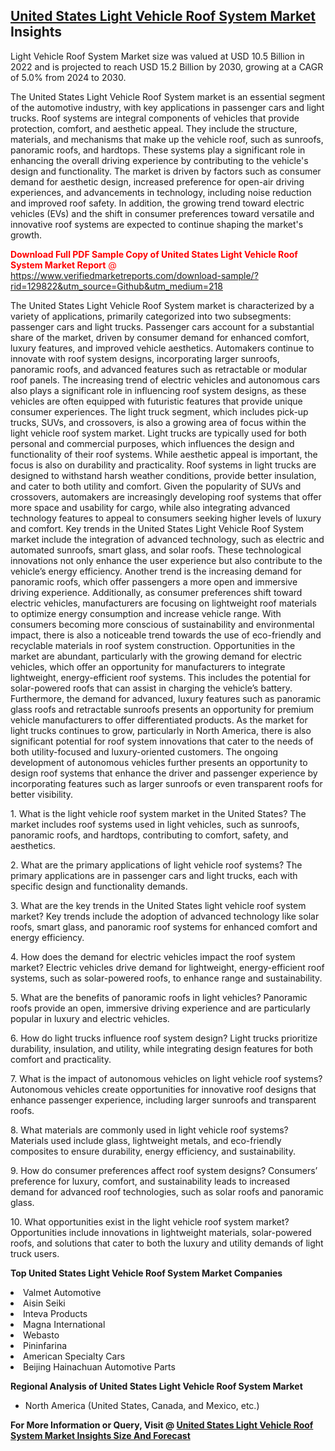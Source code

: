<h2><a href="https://www.verifiedmarketreports.com/download-sample/?rid=129822&amp;utm_source=Github&amp;utm_medium=218" target="_blank">United States Light Vehicle Roof System Market</a> Insights</h2><p>Light Vehicle Roof System Market size was valued at USD 10.5 Billion in 2022 and is projected to reach USD 15.2 Billion by 2030, growing at a CAGR of 5.0% from 2024 to 2030.</p><p> <p>The United States Light Vehicle Roof System market is an essential segment of the automotive industry, with key applications in passenger cars and light trucks. Roof systems are integral components of vehicles that provide protection, comfort, and aesthetic appeal. They include the structure, materials, and mechanisms that make up the vehicle roof, such as sunroofs, panoramic roofs, and hardtops. These systems play a significant role in enhancing the overall driving experience by contributing to the vehicle's design and functionality. The market is driven by factors such as consumer demand for aesthetic design, increased preference for open-air driving experiences, and advancements in technology, including noise reduction and improved roof safety. In addition, the growing trend toward electric vehicles (EVs) and the shift in consumer preferences toward versatile and innovative roof systems are expected to continue shaping the market's growth. <p><span class=""><span style="color: #ff0000;"><strong>Download Full PDF Sample Copy of United States Light Vehicle Roof System Market Report</strong> @ </span><a href="https://www.verifiedmarketreports.com/download-sample/?rid=129822&amp;utm_source=Github&amp;utm_medium=218" target="_blank">https://www.verifiedmarketreports.com/download-sample/?rid=129822&amp;utm_source=Github&amp;utm_medium=218</a></span></p> The United States Light Vehicle Roof System market is characterized by a variety of applications, primarily categorized into two subsegments: passenger cars and light trucks. Passenger cars account for a substantial share of the market, driven by consumer demand for enhanced comfort, luxury features, and improved vehicle aesthetics. Automakers continue to innovate with roof system designs, incorporating larger sunroofs, panoramic roofs, and advanced features such as retractable or modular roof panels. The increasing trend of electric vehicles and autonomous cars also plays a significant role in influencing roof system designs, as these vehicles are often equipped with futuristic features that provide unique consumer experiences. The light truck segment, which includes pick-up trucks, SUVs, and crossovers, is also a growing area of focus within the light vehicle roof system market. Light trucks are typically used for both personal and commercial purposes, which influences the design and functionality of their roof systems. While aesthetic appeal is important, the focus is also on durability and practicality. Roof systems in light trucks are designed to withstand harsh weather conditions, provide better insulation, and cater to both utility and comfort. Given the popularity of SUVs and crossovers, automakers are increasingly developing roof systems that offer more space and usability for cargo, while also integrating advanced technology features to appeal to consumers seeking higher levels of luxury and comfort. Key trends in the United States Light Vehicle Roof System market include the integration of advanced technology, such as electric and automated sunroofs, smart glass, and solar roofs. These technological innovations not only enhance the user experience but also contribute to the vehicle’s energy efficiency. Another trend is the increasing demand for panoramic roofs, which offer passengers a more open and immersive driving experience. Additionally, as consumer preferences shift toward electric vehicles, manufacturers are focusing on lightweight roof materials to optimize energy consumption and increase vehicle range. With consumers becoming more conscious of sustainability and environmental impact, there is also a noticeable trend towards the use of eco-friendly and recyclable materials in roof system construction. Opportunities in the market are abundant, particularly with the growing demand for electric vehicles, which offer an opportunity for manufacturers to integrate lightweight, energy-efficient roof systems. This includes the potential for solar-powered roofs that can assist in charging the vehicle’s battery. Furthermore, the demand for advanced, luxury features such as panoramic glass roofs and retractable sunroofs presents an opportunity for premium vehicle manufacturers to offer differentiated products. As the market for light trucks continues to grow, particularly in North America, there is also significant potential for roof system innovations that cater to the needs of both utility-focused and luxury-oriented customers. The ongoing development of autonomous vehicles further presents an opportunity to design roof systems that enhance the driver and passenger experience by incorporating features such as larger sunroofs or even transparent roofs for better visibility. <p>1. What is the light vehicle roof system market in the United States? The market includes roof systems used in light vehicles, such as sunroofs, panoramic roofs, and hardtops, contributing to comfort, safety, and aesthetics. <p>2. What are the primary applications of light vehicle roof systems? The primary applications are in passenger cars and light trucks, each with specific design and functionality demands. <p>3. What are the key trends in the United States light vehicle roof system market? Key trends include the adoption of advanced technology like solar roofs, smart glass, and panoramic roof systems for enhanced comfort and energy efficiency. <p>4. How does the demand for electric vehicles impact the roof system market? Electric vehicles drive demand for lightweight, energy-efficient roof systems, such as solar-powered roofs, to enhance range and sustainability. <p>5. What are the benefits of panoramic roofs in light vehicles? Panoramic roofs provide an open, immersive driving experience and are particularly popular in luxury and electric vehicles. <p>6. How do light trucks influence roof system design? Light trucks prioritize durability, insulation, and utility, while integrating design features for both comfort and practicality. <p>7. What is the impact of autonomous vehicles on light vehicle roof systems? Autonomous vehicles create opportunities for innovative roof designs that enhance passenger experience, including larger sunroofs and transparent roofs. <p>8. What materials are commonly used in light vehicle roof systems? Materials used include glass, lightweight metals, and eco-friendly composites to ensure durability, energy efficiency, and sustainability. <p>9. How do consumer preferences affect roof system designs? Consumers’ preference for luxury, comfort, and sustainability leads to increased demand for advanced roof technologies, such as solar roofs and panoramic glass. <p>10. What opportunities exist in the light vehicle roof system market? Opportunities include innovations in lightweight materials, solar-powered roofs, and solutions that cater to both the luxury and utility demands of light truck users. </p><p><strong>Top United States Light Vehicle Roof System Market Companies</strong></p><div data-test-id=""><p><li>Valmet Automotive</li><li> Aisin Seiki</li><li> Inteva Products</li><li> Magna International</li><li> Webasto</li><li> Pininfarina</li><li> American Specialty Cars</li><li> Beijing Hainachuan Automotive Parts</li></p><div><strong>Regional Analysis of&nbsp;United States Light Vehicle Roof System Market</strong></div><ul><li dir="ltr"><p dir="ltr">North America&nbsp;(United States, Canada, and Mexico, etc.)</p></li></ul><p><strong>For More Information or Query, Visit @&nbsp;</strong><strong><a href="https://www.verifiedmarketreports.com/product/global-light-vehicle-roof-system-market-report-2019-competitive-landscape-trends-and-opportunities/?utm_source=Github&amp;utm_medium=218" target="_blank">United States Light Vehicle Roof System Market Insights Size And Forecast</a></strong></p></div>
